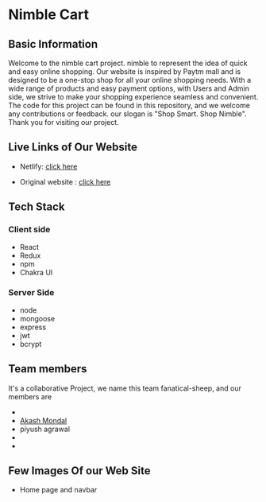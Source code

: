 # Nimble Cart

## Basic Information
Welcome to the nimble cart project. nimble to represent the idea of quick and easy online shopping.
Our website is inspired by Paytm mall and is designed to be a one-stop shop for all your online shopping needs. 
With a wide range of products and easy payment options, with Users and Admin side, we strive to make your 
shopping experience seamless and convenient. The code for this project can be found in this repository, and we welcome any contributions or feedback.
our slogan is "Shop Smart. Shop Nimble".
Thank you for visiting our project.

## Live Links of Our Website
- Netlify: [click here](https://nimbelcart.netlify.app/)

- Original website : [click here](https://paytmmall.com/)

## Tech Stack
### Client side                  
- React
- Redux
- npm
- Chakra UI

### Server Side
- node
- mongoose
- express
- jwt
- bcrypt

## Team members
It's a collaborative Project, we name this team fanatical-sheep, and our members are 

-
- [Akash Mondal](https://iakashmondal.github.io/)
- piyush agrawal
-
-

## Few Images Of our Web Site
- Home page and navbar

